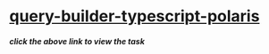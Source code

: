 # [query-builder-typescript-polaris](https://query-builder-typescript-polaris.netlify.app/)

##### click the above link to view the task
